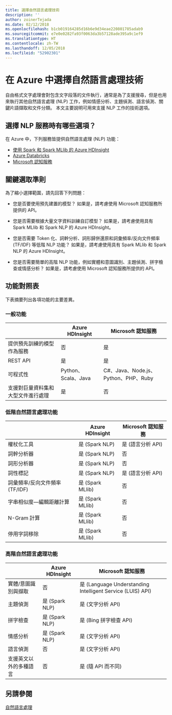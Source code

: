 ```yaml
---
title: 選擇自然語言處理技術
description: ''
author: zoinerTejada
ms.date: 02/12/2018
ms.openlocfilehash: b1cb019164285d16b6e9d34eae220801785adab9
ms.sourcegitcommit: e7e0e0282fa93f0063da3b57128ade395a9c1ef9
ms.translationtype: HT
ms.contentlocale: zh-TW
ms.lasthandoff: 12/05/2018
ms.locfileid: "52902301"
---
```

# <a name="choosing-a-natural-language-processing-technology-in-azure"></a>在 Azure 中選擇自然語言處理技術

自由格式文字處理會對包含文字段落的文件執行，通常是為了支援搜尋，但是也用來執行其他自然語言處理 (NLP) 工作，例如情感分析、主題偵測、語言偵測、關鍵片語擷取和文件分類。 本文主要說明可用來支援 NLP 工作的技術選項。

## <a name="what-are-your-options-when-choosing-an-nlp-service"></a>選擇 NLP 服務時有哪些選項？

在 Azure 中，下列服務皆提供自然語言處理 (NLP) 功能：

- [使用 Spark 和 Spark MLlib 的 Azure HDInsight](/azure/hdinsight/spark/apache-spark-overview)
- [Azure Databricks](/azure/azure-databricks/what-is-azure-databricks)
- [Microsoft 認知服務](/azure/cognitive-services/welcome)

## <a name="key-selection-criteria"></a>關鍵選取準則

為了縮小選擇範圍，請先回答下列問題：

- 您是否要使用預先建置的模型？ 如果是，請考慮使用 Microsoft 認知服務所提供的 API。

- 您是否需要根據大量文字資料訓練自訂模型？ 如果是，請考慮使用具有 Spark MLlib 和 Spark NLP 的 Azure HDInsight。

- 您是否需要 Token 化、詞幹分析、詞形歸併還原和詞彙頻率/反向文件頻率 (TF/IDF) 等低階 NLP 功能？ 如果是，請考慮使用具有 Spark MLlib 和 Spark NLP 的 Azure HDInsight。

- 您是否需要簡單的高階 NLP 功能，例如實體和意圖識別、主題偵測、拼字檢查或情感分析？ 如果是，請考慮使用 Microsoft 認知服務所提供的 API。

## <a name="capability-matrix"></a>功能對照表

下表摘要列出各項功能的主要差異。  

### <a name="general-capabilities"></a>一般功能

| | Azure HDInsight | Microsoft 認知服務 |
| --- | --- | --- |
| 提供預先訓練的模型作為服務 | 否 | 是 |
| REST API | 是 | 是 |
| 可程式性 | Python、Scala、Java | C#、Java、Node.js、Python、PHP、Ruby |
| 支援對巨量資料集和大型文件進行處理 | 是 | 否 |

### <a name="low-level-natural-language-processing-capabilities"></a>低階自然語言處理功能

| | Azure HDInsight | Microsoft 認知服務 |  
| --- | --- | --- | 
| 權杖化工具 | 是 (Spark NLP) | 是 (語言分析 API) |
| 詞幹分析器 | 是 (Spark NLP) | 否 |
| 詞形分析器 | 是 (Spark NLP) | 否 |
| 詞性標記 | 是 (Spark NLP) | 是 (語言分析 API) |
| 詞彙頻率/反向文件頻率 (TF/IDF) | 是 (Spark MLlib) | 否 |
| 字串相似度&mdash;編輯距離計算 | 是 (Spark MLlib) | 否 |
| N-Gram 計算 | 是 (Spark MLlib) | 否 |
| 停用字詞移除 | 是 (Spark MLlib) | 否 |

### <a name="high-level-natural-language-processing-capabilities"></a>高階自然語言處理功能

| | Azure HDInsight | Microsoft 認知服務 |
| --- | --- | --- | 
| 實體/意圖識別與擷取 | 否 | 是 (Language Understanding Intelligent Service (LUIS) API) |    
| 主題偵測 | 是 (Spark NLP) | 是 (文字分析 API) |
| 拼字檢查 | 是 (Spark NLP) | 是 (Bing 拼字檢查 API) |
| 情感分析 | 是 (Spark NLP) | 是 (文字分析 API) |
| 語言偵測 | 否 | 是 (文字分析 API) |
| 支援英文以外的多種語言 | 否 | 是 (隨 API 而不同) |

## <a name="see-also"></a>另請參閱

[自然語言處理](../scenarios/natural-language-processing.md)
